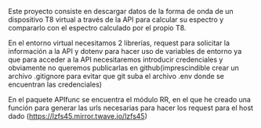 Este proyecto consiste en descargar datos de la forma de onda de un dispositivo T8 virtual a través de la API para calcular su espectro y compararlo con el espectro calculado por el propio T8. 

En el entorno virtual necesitamos 2 librerías, request para solicitar la información a la API y dotenv para hacer uso de variables de entorno ya que para acceder a la API necesitaremos introducir credenciales y obviamente no queremos publicarlas en github(imprescindible crear un archivo .gitignore para evitar que git suba el archivo .env donde se encuentran las credenciales)

En el paquete APIfunc se encuentra el módulo RR, en el que he creado una función para generar las urls necesarias para hacer los request para el host dado (https://lzfs45.mirror.twave.io/lzfs45)
